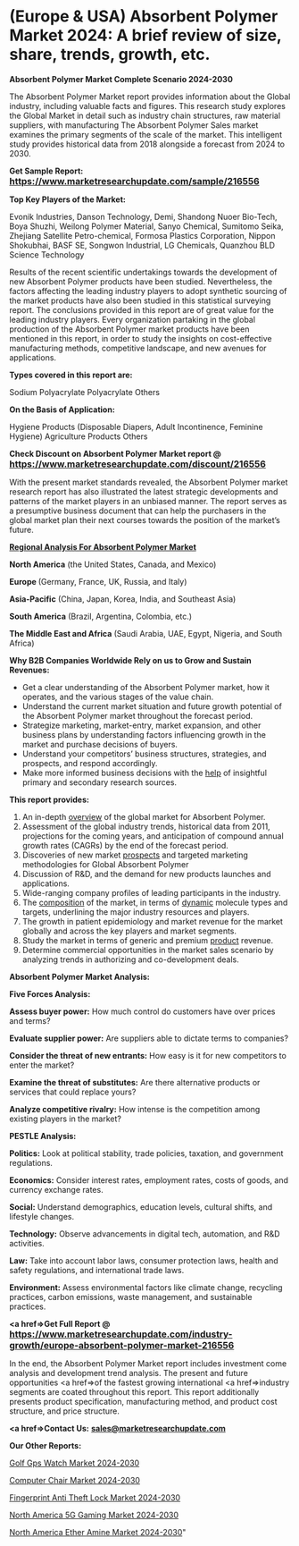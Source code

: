 # (Europe & USA) Absorbent Polymer Market 2024: A brief review of size, share, trends, growth, etc.

<strong>Absorbent Polymer Market Complete Scenario 2024-2030</strong>

The Absorbent Polymer Market report provides information about the Global industry, including valuable facts and figures. This research study explores the Global Market in detail such as industry chain structures, raw material suppliers, with manufacturing The Absorbent Polymer Sales market examines the primary segments of the scale of the market. This intelligent study provides historical data from 2018 alongside a forecast from 2024 to 2030.

<strong>Get Sample Report: <a href=https://www.marketresearchupdate.com/sample/216556><font size=3 color=#0000ff>https://www.marketresearchupdate.com/sample/216556</font></a></strong>

<strong>Top Key Players of the Market:</strong>

Evonik Industries, Danson Technology, Demi, Shandong Nuoer Bio-Tech, Boya Shuzhi, Weilong Polymer Material, Sanyo Chemical, Sumitomo Seika, Zhejiang Satellite Petro-chemical, Formosa Plastics Corporation, Nippon Shokubhai, BASF SE, Songwon Industrial, LG Chemicals, Quanzhou BLD Science Technology

Results of the recent scientific undertakings towards the development of new Absorbent Polymer products have been studied. Nevertheless, the factors affecting the leading industry players to adopt synthetic sourcing of the market products have also been studied in this statistical surveying report. The conclusions provided in this report are of great value for the leading industry players. Every organization partaking in the global production of the Absorbent Polymer market products have been mentioned in this report, in order to study the insights on cost-effective manufacturing methods, competitive landscape, and new avenues for applications.

<strong>Types covered in this report are: </strong>

Sodium Polyacrylate
Polyacrylate
Others

<strong>On the Basis of Application:</strong>

Hygiene Products (Disposable Diapers, Adult Incontinence, Feminine Hygiene)
Agriculture Products
Others

<strong>Check Discount on Absorbent Polymer Market report @ <a href=https://www.marketresearchupdate.com/discount/216556><font size=3 color=#0000ff>https://www.marketresearchupdate.com/discount/216556</font></a></strong>

With the present market standards revealed, the Absorbent Polymer market research report has also illustrated the latest strategic developments and patterns of the market players in an unbiased manner. The report serves as a presumptive business document that can help the purchasers in the global market plan their next courses towards the position of the market’s future.

<strong><u><b>Regional Analysis For Absorbent Polymer Market</b></u></strong>

<strong><b>North America</b></strong> (the United States, Canada, and Mexico)

<strong><b>Europe </b></strong>(Germany, France, UK, Russia, and Italy)

<strong><b>Asia-Pacific</b></strong> (China, Japan, Korea, India, and Southeast Asia)

<strong><b>South America</b></strong> (Brazil, Argentina, Colombia, etc.)

<strong><b>The Middle East and Africa</b></strong> (Saudi Arabia, UAE, Egypt, Nigeria, and South Africa)

<strong>Why B2B Companies Worldwide Rely on us to Grow and Sustain Revenues:</strong>
<ul>
  <li>Get a clear understanding of the Absorbent Polymer market, how it operates, and the various stages of the value chain.</li>
  <li>Understand the current market situation and future growth potential of the Absorbent Polymer market throughout the forecast period.</li>
  <li>Strategize marketing, market-entry, market expansion, and other business plans by understanding factors influencing growth in the market and purchase decisions of buyers.</li>
  <li>Understand your competitors’ business structures, strategies, and prospects, and respond accordingly.</li>
  <li>Make more informed business decisions with the <a href=ASDF991299>help</a> of insightful primary and secondary research sources.</li>
</ul>
<strong>This report provides:</strong>
<ol>
  <li>An in-depth <a href=>overview</a> of the global market for Absorbent Polymer.</li>
  <li>Assessment of the global industry trends, historical data from 2011, projections for the coming years, and anticipation of compound annual growth rates (CAGRs) by the end of the forecast period.</li>
  <li>Discoveries of new market <a href=>prospects</a> and targeted marketing methodologies for Global Absorbent Polymer</li>
  <li>Discussion of R&amp;D, and the demand for new products launches and applications.</li>
  <li>Wide-ranging company profiles of leading participants in the industry.</li>
  <li>The <a href=ASDF881288>composition</a> of the market, in terms of <a href=>dynamic</a> molecule types and targets, underlining the major industry resources and players.</li>
  <li>The growth in patient epidemiology and market revenue for the market globally and across the key players and market segments.</li>
  <li>Study the market in terms of generic and premium <a href=>product</a> revenue.</li>
  <li>Determine commercial opportunities in the market sales scenario by analyzing trends in authorizing and co-development deals.</li>
</ol>

<strong>Absorbent Polymer Market Analysis:</strong>

<strong>Five Forces Analysis:</strong>

<strong>Assess buyer power:</strong> How much control do customers have over prices and terms?

<strong>Evaluate supplier power:</strong> Are suppliers able to dictate terms to companies?

<strong>Consider the threat of new entrants:</strong> How easy is it for new competitors to enter the market?

<strong>Examine the threat of substitutes:</strong> Are there alternative products or services that could replace yours?

<strong>Analyze competitive rivalry:</strong> How intense is the competition among existing players in the market?

<strong>PESTLE Analysis:</strong>

<strong>Politics:</strong> Look at political stability, trade policies, taxation, and government regulations.

<strong>Economics:</strong> Consider interest rates, employment rates, costs of goods, and currency exchange rates.

<strong>Social:</strong> Understand demographics, education levels, cultural shifts, and lifestyle changes.

<strong>Technology:</strong> Observe advancements in digital tech, automation, and R&D activities.

<strong>Law:</strong> Take into account labor laws, consumer protection laws, health and safety regulations, and international trade laws.

<strong>Environment:</strong> Assess environmental factors like climate change, recycling practices, carbon emissions, waste management, and sustainable practices.

<strong><a href=>Get Full Report</a> @ <a href=https://www.marketresearchupdate.com/industry-growth/europe-absorbent-polymer-market-216556><font size=3 color=#0000ff>https://www.marketresearchupdate.com/industry-growth/europe-absorbent-polymer-market-216556</font></a></strong>

In the end, the Absorbent Polymer Market report includes investment come analysis and development trend analysis. The present and future opportunities <a href=>of</a> the fastest growing international <a href=>industry</a> segments are coated throughout this report. This report additionally presents product specification, manufacturing method, and product cost structure, and price structure.

<strong><a href=><strong>Contact Us:</strong></a></strong>
<strong>sales@marketresearchupdate.com</strong>

<strong>Our Other Reports:</strong>

<a href=https://www.linkedin.com/pulse/golf-gps-watch-market-2023-latest-trending-industry>Golf Gps Watch Market 2024-2030</a>

<a href=https://www.linkedin.com/pulse/computer-chair-market-size-share-outlook-growth>Computer Chair Market 2024-2030</a>

<a href=https://www.linkedin.com/pulse/fingerprint-anti-theft-lock-market-size-emerging>Fingerprint Anti Theft Lock Market 2024-2030</a>

<a href=https://www.linkedin.com/pulse/north-america-5g-gaming-market-2023-global-qtyuf/>North America 5G Gaming Market 2024-2030</a>

<a href=https://www.linkedin.com/pulse/north-america-ether-amine-market-growing-phqpc/>North America Ether Amine Market 2024-2030</a>"
